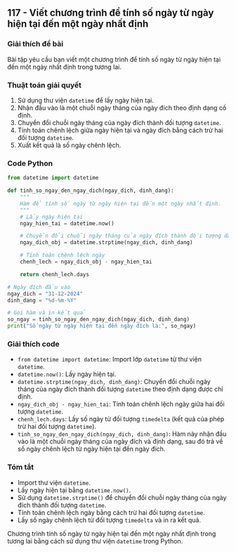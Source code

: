 ## 117 - Viết chương trình để tính số ngày từ ngày hiện tại đến một ngày nhất định

### Giải thích đề bài

Bài tập yêu cầu bạn viết một chương trình để tính số ngày từ ngày hiện tại đến một ngày nhất định trong tương lai.

### Thuật toán giải quyết

1. Sử dụng thư viện `datetime` để lấy ngày hiện tại.
2. Nhận đầu vào là một chuỗi ngày tháng của ngày đích theo định dạng cố định.
3. Chuyển đổi chuỗi ngày tháng của ngày đích thành đối tượng `datetime`.
4. Tính toán chênh lệch giữa ngày hiện tại và ngày đích bằng cách trừ hai đối tượng `datetime`.
5. Xuất kết quả là số ngày chênh lệch.

### Code Python

```python
from datetime import datetime

def tinh_so_ngay_den_ngay_dich(ngay_dich, dinh_dang):
    """
    Hàm để tính số ngày từ ngày hiện tại đến một ngày nhất định.
    """
    # Lấy ngày hiện tại
    ngay_hien_tai = datetime.now()

    # Chuyển đổi chuỗi ngày tháng của ngày đích thành đối tượng datetime
    ngay_dich_obj = datetime.strptime(ngay_dich, dinh_dang)

    # Tính toán chênh lệch ngày
    chenh_lech = ngay_dich_obj - ngay_hien_tai

    return chenh_lech.days

# Ngày đích đầu vào
ngay_dich = "31-12-2024"
dinh_dang = "%d-%m-%Y"

# Gọi hàm và in kết quả
so_ngay = tinh_so_ngay_den_ngay_dich(ngay_dich, dinh_dang)
print("Số ngày từ ngày hiện tại đến ngày đích là:", so_ngay)
```

### Giải thích code

- `from datetime import datetime`: Import lớp `datetime` từ thư viện `datetime`.
- `datetime.now()`: Lấy ngày hiện tại.
- `datetime.strptime(ngay_dich, dinh_dang)`: Chuyển đổi chuỗi ngày tháng của ngày đích thành đối tượng `datetime` theo định dạng được chỉ định.
- `ngay_dich_obj - ngay_hien_tai`: Tính toán chênh lệch ngày giữa hai đối tượng `datetime`.
- `chenh_lech.days`: Lấy số ngày từ đối tượng `timedelta` (kết quả của phép trừ hai đối tượng `datetime`).
- `tinh_so_ngay_den_ngay_dich(ngay_dich, dinh_dang)`: Hàm này nhận đầu vào là một chuỗi ngày tháng của ngày đích và định dạng, sau đó trả về số ngày chênh lệch từ ngày hiện tại đến ngày đích.

### Tóm tắt

- Import thư viện `datetime`.
- Lấy ngày hiện tại bằng `datetime.now()`.
- Sử dụng `datetime.strptime()` để chuyển đổi chuỗi ngày tháng của ngày đích thành đối tượng `datetime`.
- Tính toán chênh lệch ngày bằng cách trừ hai đối tượng `datetime`.
- Lấy số ngày chênh lệch từ đối tượng `timedelta` và in ra kết quả.

Chương trình tính số ngày từ ngày hiện tại đến một ngày nhất định trong tương lai bằng cách sử dụng thư viện `datetime` trong Python.
